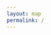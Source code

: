 ```yaml
---
layout: map
permalink: /
---
```


<div class="page-include" id="accessibility-page" aria-labelledby="accessibility-title" aria-describedby="accessibility-description" hidden>
  <header>
    <div id="accessibility-description" class="visuallyhidden">Text describing the accessibility status of this application</div>
    <h2 id="accessibility-title">Accessibility</h2>
    <button class="modal-close-button" title="Close Accessibility information">Close</button>
  </header>
  {% capture accessibility_page %}{% include_relative _pages/accessibility.md %}{% endcapture %}
  {{ accessibility_page | markdownify }}
</div>
<div class="page-include" id="privacy-page" arial-labelledby="privacy-title" hidden>
{% capture privacy_page %}{% include_relative _pages/privacy.md %}{% endcapture %}
{{ privacy_page | markdownify }}
</div>
<div class="page-include" id="terms-page" aria-labelledby="terms-title" hidden>
{% capture terms_page %}{% include_relative _pages/terms.md %}{% endcapture %}
{{ terms_page | markdownify }}
</div>